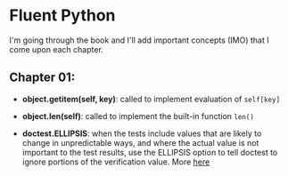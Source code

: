 # Fluent Python

I'm going through the book and I'll add important concepts (IMO) that I come upon each chapter. 

## Chapter 01:

* **object.__getitem__(self, key)**: called to implement evaluation of `self[key]`

* **object.__len__(self)**: called to implement the built-in function `len()`

* **doctest.ELLIPSIS**: when the tests include values that are likely to change in unpredictable ways, and where the actual value is not important to the test results, use the ELLIPSIS option to tell doctest to ignore portions of the verification value. More [here](https://pymotw.com/3/doctest/)